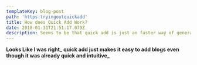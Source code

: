 ```yaml
---
templateKey: blog-post
path: 'https:tryingoutquickadd'
title: How does Quick Add Work?
date: 2018-01-31T21:51:17.079Z
description: Seems to be that quick add is just an faster way of generating blog from UI
---
```

**Looks Like I was right_ quick add just makes it easy to add blogs even though it was already quick and intuitive_**
